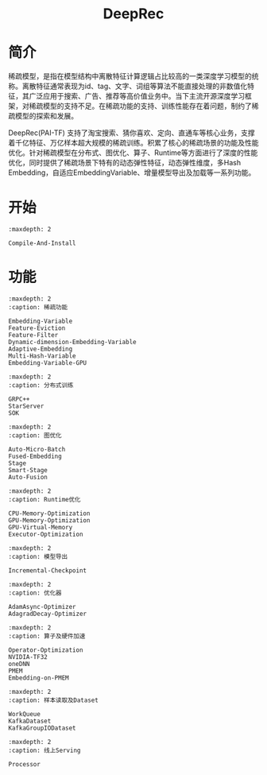 <h1 align="center">
    DeepRec
</h1>

# 简介
稀疏模型，是指在模型结构中离散特征计算逻辑占比较高的一类深度学习模型的统称。离散特征通常表现为id、tag、文字、词组等算法不能直接处理的非数值化特征，其广泛应用于搜索、广告、推荐等高价值业务中。当下主流开源深度学习框架，对稀疏模型的支持不足。在稀疏功能的支持、训练性能存在着问题，制约了稀疏模型的探索和发展。 

DeepRec(PAI-TF) 支持了淘宝搜索、猜你喜欢、定向、直通车等核心业务，支撑着千亿特征、万亿样本超大规模的稀疏训练。积累了核心的稀疏场景的功能及性能优化。针对稀疏模型在分布式、图优化、算子、Runtime等方面进行了深度的性能优化，同时提供了稀疏场景下特有的动态弹性特征，动态弹性维度，多Hash Embedding，自适应EmbeddingVariable、增量模型导出及加载等一系列功能。

# 开始

```{toctree}
:maxdepth: 2

Compile-And-Install
```

# 功能

```{toctree}
:maxdepth: 2
:caption: 稀疏功能

Embedding-Variable
Feature-Eviction
Feature-Filter
Dynamic-dimension-Embedding-Variable
Adaptive-Embedding
Multi-Hash-Variable
Embedding-Variable-GPU
```

```{toctree}
:maxdepth: 2
:caption: 分布式训练

GRPC++
StarServer
SOK
```

```{toctree}
:maxdepth: 2
:caption: 图优化

Auto-Micro-Batch
Fused-Embedding
Stage
Smart-Stage
Auto-Fusion
```

```{toctree}
:maxdepth: 2
:caption: Runtime优化

CPU-Memory-Optimization
GPU-Memory-Optimization
GPU-Virtual-Memory
Executor-Optimization
```

```{toctree}
:maxdepth: 2
:caption: 模型导出

Incremental-Checkpoint
```

```{toctree}
:maxdepth: 2
:caption: 优化器

AdamAsync-Optimizer
AdagradDecay-Optimizer
```

```{toctree}
:maxdepth: 2
:caption: 算子及硬件加速

Operator-Optimization
NVIDIA-TF32
oneDNN
PMEM
Embedding-on-PMEM
```

```{toctree}
:maxdepth: 2
:caption: 样本读取及Dataset

WorkQueue
KafkaDataset
KafkaGroupIODataset
```

```{toctree}
:maxdepth: 2
:caption: 线上Serving

Processor
```
